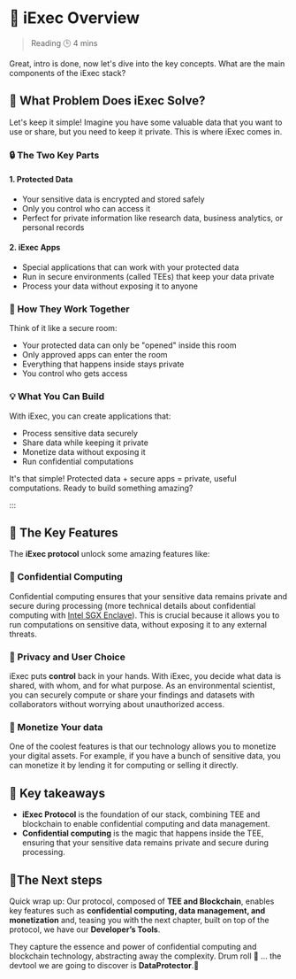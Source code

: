 # 🧐 iExec Overview

> Reading 🕒 4 mins

Great, intro is done, now let's dive into the key concepts. What are the main
components of the iExec stack?

## 👷 What Problem Does iExec Solve?

Let's keep it simple! Imagine you have some valuable data that you want to use
or share, but you need to keep it private. This is where iExec comes in.

### 🔒 The Two Key Parts

#### 1. Protected Data

- Your sensitive data is encrypted and stored safely
- Only you control who can access it
- Perfect for private information like research data, business analytics, or
  personal records

#### 2. iExec Apps

- Special applications that can work with your protected data
- Run in secure environments (called TEEs) that keep your data private
- Process your data without exposing it to anyone

### 🤝 How They Work Together

Think of it like a secure room:

- Your protected data can only be "opened" inside this room
- Only approved apps can enter the room
- Everything that happens inside stays private
- You control who gets access

### 💡 What You Can Build

With iExec, you can create applications that:

- Process sensitive data securely
- Share data while keeping it private
- Monetize data without exposing it
- Run confidential computations

It's that simple! Protected data + secure apps = private, useful computations.
Ready to build something amazing?

:::

## 🧩 The Key Features

The **iExec protocol** unlock some amazing features like:

### 🔑 Confidential Computing

Confidential computing ensures that your sensitive data remains private and
secure during processing (more technical details about confidential computing
with
[Intel SGX Enclave](https://www.intel.com/content/dam/develop/external/us/en/documents/overview-of-intel-sgx-enclave-637284.pdf)).
This is crucial because it allows you to run computations on sensitive data,
without exposing it to any external threats.

### 🔑 Privacy and User Choice

iExec puts **control** back in your hands. With iExec, you decide what data is
shared, with whom, and for what purpose. As an environmental scientist, you can
securely compute or share your findings and datasets with collaborators without
worrying about unauthorized access.

### 🔑 Monetize Your data

One of the coolest features is that our technology allows you to monetize your
digital assets. For example, if you have a bunch of sensitive data, you can
monetize it by lending it for computing or selling it directly.

## 🧩 Key takeaways

- **iExec Protocol** is the foundation of our stack, combining TEE and
  blockchain to enable confidential computing and data management.
- **Confidential computing** is the magic that happens inside the TEE, ensuring
  that your sensitive data remains private and secure during processing.

## 💫The Next steps

Quick wrap up: Our protocol, composed of **TEE and Blockchain**, enables key
features such as **confidential computing, data management, and monetization**
and, teasing you with the next chapter, built on top of the protocol, we have
our **Developer’s Tools**.

They capture the essence and power of confidential computing and blockchain
technology, abstracting away the complexity. Drum roll 🥁 ... the devtool we are
going to discover is **DataProtector**.🚀
